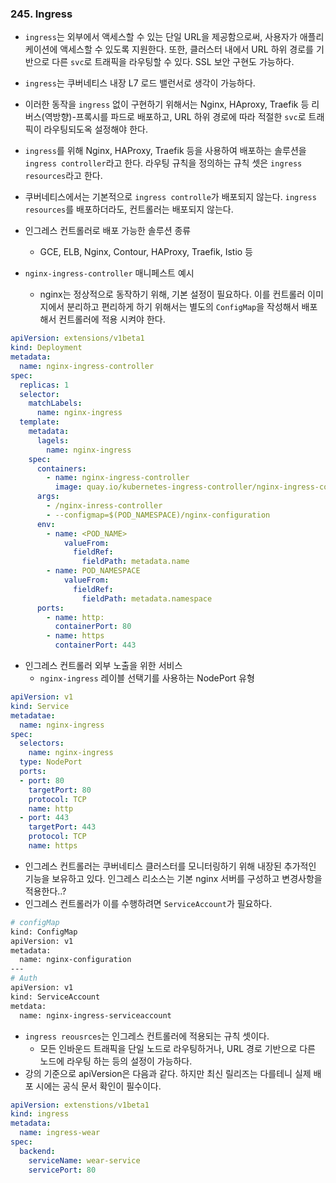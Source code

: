 ### 245. Ingress

- `ingress`는 외부에서 액세스할 수 있는 단일 URL을 제공함으로써, 사용자가 애플리케이션에 액세스할 수 있도록 지원한다. 또한, 클러스터 내에서 URL 하위 경로를 기반으로 다른 `svc`로 트래픽을 라우팅할 수 있다. SSL 보안 구현도 가능하다.
- `ingress`는 쿠버네티스 내장 L7 로드 밸런서로 생각이 가능하다.
- 이러한 동작을 `ingress` 없이 구현하기 위해서는 Nginx, HAproxy, Traefik 등 리버스(역방향)-프록시를 파드로 배포하고, URL 하위 경로에 따라 적절한 `svc`로 트래픽이 라우팅되도옥 설정해야 한다.
- `ingress`를 위해 Nginx, HAProxy, Traefik 등을 사용하여 배포하는 솔루션을 `ingress controller`라고 한다.  라우팅 규칙을 정의하는 규칙 셋은 `ingress resources`라고 한다. 
- 쿠버네티스에서는 기본적으로 `ingress controlle`가 배포되지 않는다. `ingress resources`를 배포하더라도, 컨트롤러는 배포되지 않는다.
- 인그레스 컨트롤러로 배포 가능한 솔루션 종류
	- GCE, ELB, Nginx, Contour, HAProxy, Traefik, Istio 등

- `nginx-ingress-controller` 매니페스트 예시
	- nginx는 정상적으로 동작하기 위해, 기본 설정이 필요하다. 이를 컨트롤러 이미지에서 분리하고 편리하게 하기 위해서는 별도의 `ConfigMap`을 작성해서 배포해서 컨트롤러에 적용 시켜야 한다.
```yaml
apiVersion: extensions/v1beta1
kind: Deployment
metadata:
  name: nginx-ingress-controller
spec:
  replicas: 1
  selector:
    matchLabels:
      name: nginx-ingress
  template:
    metadata:
      lagels:
        name: nginx-ingress
    spec:
      containers:
        - name: nginx-ingress-controller
          image: quay.io/kubernetes-ingress-controller/nginx-ingress-controller:0.21.0
      args:
        - /nginx-inress-controller
        - --configmap=$(POD_NAMESPACE)/nginx-configuration
      env:
        - name: <POD_NAME>
            valueFrom:
              fieldRef:
                fieldPath: metadata.name
        - name: POD_NAMESPACE
            valueFrom:
              fieldRef:
                fieldPath: metadata.namespace
      ports:
        - name: http:
          containerPort: 80
        - name: https
          containerPort: 443
```

- 인그레스 컨트롤러 외부 노출을 위한 서비스
	- `nginx-ingress` 레이블 선택기를 사용하는 NodePort 유형
```yaml
apiVersion: v1
kind: Service
metadatae:
  name: nginx-ingress
spec:
  selectors:
    name: nginx-ingress
  type: NodePort
  ports:
  - port: 80
    targetPort: 80
    protocol: TCP
    name: http
  - port: 443
    targetPort: 443
    protocol: TCP
    name: https
```

- 인그레스 컨트롤러는 쿠버네티스 클러스터를 모니터링하기 위해 내장된 추가적인 기능을 보유하고 있다. 인그레스 리소스는 기본 nginx 서버를 구성하고 변경사항을 적용한다..?
- 인그레스 컨트롤러가 이를 수행하려면 `ServiceAccount`가 필요하다.
```bash
# configMap
kind: ConfigMap
apiVersion: v1
metadata:
  name: nginx-configuration
---
# Auth
apiVersion: v1
kind: ServiceAccount
metdata:
  name: nginx-ingress-serviceaccount
```

- `ingress reousrces`는 인그레스 컨트롤러에 적용되는 규칙 셋이다.
	- 모든 인바운드 트래픽을 단일 노드로 라우팅하거나, URL 경로 기반으로 다른 노드에 라우팅 하는 등의 설정이 가능하다. 
- 강의 기준으로 apiVersion은 다음과 같다. 하지만 최신 릴리즈는 다를테니 실제 배포 시에는 공식 문서 확인이 필수이다.
```yaml
apiVersion: extenstions/v1beta1
kind: ingress
metadata:
  name: ingress-wear
spec:
  backend:
    serviceName: wear-service
    servicePort: 80
```
